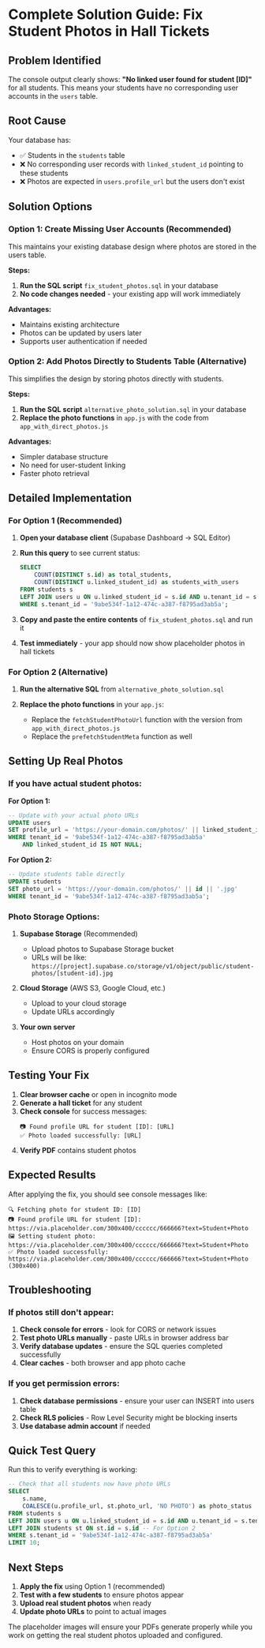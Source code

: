 # Complete Solution Guide: Fix Student Photos in Hall Tickets

## Problem Identified
The console output clearly shows: **"No linked user found for student [ID]"** for all students. This means your students have no corresponding user accounts in the `users` table.

## Root Cause
Your database has:
- ✅ Students in the `students` table
- ❌ No corresponding user records with `linked_student_id` pointing to these students
- ❌ Photos are expected in `users.profile_url` but the users don't exist

## Solution Options

### Option 1: Create Missing User Accounts (Recommended)

This maintains your existing database design where photos are stored in the users table.

**Steps:**
1. **Run the SQL script** `fix_student_photos.sql` in your database
2. **No code changes needed** - your existing app will work immediately

**Advantages:**
- Maintains existing architecture
- Photos can be updated by users later
- Supports user authentication if needed

### Option 2: Add Photos Directly to Students Table (Alternative)

This simplifies the design by storing photos directly with students.

**Steps:**
1. **Run the SQL script** `alternative_photo_solution.sql` in your database
2. **Replace the photo functions** in `app.js` with the code from `app_with_direct_photos.js`

**Advantages:**
- Simpler database structure
- No need for user-student linking
- Faster photo retrieval

## Detailed Implementation

### For Option 1 (Recommended)

1. **Open your database client** (Supabase Dashboard → SQL Editor)

2. **Run this query** to see current status:
   ```sql
   SELECT 
       COUNT(DISTINCT s.id) as total_students,
       COUNT(DISTINCT u.linked_student_id) as students_with_users
   FROM students s
   LEFT JOIN users u ON u.linked_student_id = s.id AND u.tenant_id = s.tenant_id
   WHERE s.tenant_id = '9abe534f-1a12-474c-a387-f8795ad3ab5a';
   ```

3. **Copy and paste the entire contents** of `fix_student_photos.sql` and run it

4. **Test immediately** - your app should now show placeholder photos in hall tickets

### For Option 2 (Alternative)

1. **Run the alternative SQL** from `alternative_photo_solution.sql`

2. **Replace the photo functions** in your `app.js`:
   - Replace the `fetchStudentPhotoUrl` function with the version from `app_with_direct_photos.js`
   - Replace the `prefetchStudentMeta` function as well

## Setting Up Real Photos

### If you have actual student photos:

**For Option 1:**
```sql
-- Update with your actual photo URLs
UPDATE users 
SET profile_url = 'https://your-domain.com/photos/' || linked_student_id || '.jpg'
WHERE tenant_id = '9abe534f-1a12-474c-a387-f8795ad3ab5a'
    AND linked_student_id IS NOT NULL;
```

**For Option 2:**
```sql
-- Update students table directly
UPDATE students 
SET photo_url = 'https://your-domain.com/photos/' || id || '.jpg'
WHERE tenant_id = '9abe534f-1a12-474c-a387-f8795ad3ab5a';
```

### Photo Storage Options:

1. **Supabase Storage** (Recommended)
   - Upload photos to Supabase Storage bucket
   - URLs will be like: `https://[project].supabase.co/storage/v1/object/public/student-photos/[student-id].jpg`

2. **Cloud Storage** (AWS S3, Google Cloud, etc.)
   - Upload to your cloud storage
   - Update URLs accordingly

3. **Your own server**
   - Host photos on your domain
   - Ensure CORS is properly configured

## Testing Your Fix

1. **Clear browser cache** or open in incognito mode
2. **Generate a hall ticket** for any student
3. **Check console** for success messages:
   ```
   📷 Found profile URL for student [ID]: [URL]
   ✅ Photo loaded successfully: [URL]
   ```
4. **Verify PDF** contains student photos

## Expected Results

After applying the fix, you should see console messages like:
```
🔍 Fetching photo for student ID: [ID]
📷 Found profile URL for student [ID]: https://via.placeholder.com/300x400/cccccc/666666?text=Student+Photo
🖼️ Setting student photo: https://via.placeholder.com/300x400/cccccc/666666?text=Student+Photo
✅ Photo loaded successfully: https://via.placeholder.com/300x400/cccccc/666666?text=Student+Photo (300x400)
```

## Troubleshooting

### If photos still don't appear:

1. **Check console for errors** - look for CORS or network issues
2. **Test photo URLs manually** - paste URLs in browser address bar
3. **Verify database updates** - ensure the SQL queries completed successfully
4. **Clear caches** - both browser and app photo cache

### If you get permission errors:

1. **Check database permissions** - ensure your user can INSERT into users table
2. **Check RLS policies** - Row Level Security might be blocking inserts
3. **Use database admin account** if needed

## Quick Test Query

Run this to verify everything is working:
```sql
-- Check that all students now have photo URLs
SELECT 
    s.name,
    COALESCE(u.profile_url, st.photo_url, 'NO PHOTO') as photo_status
FROM students s
LEFT JOIN users u ON u.linked_student_id = s.id AND u.tenant_id = s.tenant_id
LEFT JOIN students st ON st.id = s.id -- For Option 2
WHERE s.tenant_id = '9abe534f-1a12-474c-a387-f8795ad3ab5a'
LIMIT 10;
```

## Next Steps

1. **Apply the fix** using Option 1 (recommended)
2. **Test with a few students** to ensure photos appear
3. **Upload real student photos** when ready
4. **Update photo URLs** to point to actual images

The placeholder images will ensure your PDFs generate properly while you work on getting the real student photos uploaded and configured.